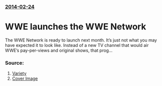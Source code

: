 ### [2014-02-24](/news/2014/02/24/index.md)

# WWE launches the WWE Network 

The WWE Network is ready to launch next month. It’s just not what you may have expected it to look like. Instead of a new TV channel that would air WWE’s pay-per-views and original shows, that prog…


### Source:

1. [Variety](http://variety.com/2014/digital/news/wwe-network-to-launch-in-february-as-streaming-service-1201036864/)
1. [Cover Image](https://pmcvariety.files.wordpress.com/2014/01/wwe_ps_home_wm_29_v16.jpeg?w=1000&amp;h=750&amp;crop=1)
